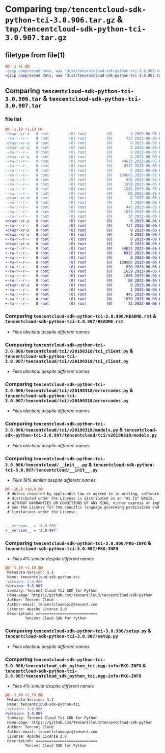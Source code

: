 # Comparing `tmp/tencentcloud-sdk-python-tci-3.0.906.tar.gz` & `tmp/tencentcloud-sdk-python-tci-3.0.907.tar.gz`

## filetype from file(1)

```diff
@@ -1 +1 @@
-gzip compressed data, was "dist/tencentcloud-sdk-python-tci-3.0.906.tar", last modified: Mon Jun  5 00:43:08 2023, max compression
+gzip compressed data, was "dist/tencentcloud-sdk-python-tci-3.0.907.tar", last modified: Tue Jun  6 02:35:35 2023, max compression
```

## Comparing `tencentcloud-sdk-python-tci-3.0.906.tar` & `tencentcloud-sdk-python-tci-3.0.907.tar`

### file list

```diff
@@ -1,19 +1,19 @@
-drwxr-xr-x   0 root         (0) root         (0)        0 2023-06-05 00:43:08.000000 tencentcloud-sdk-python-tci-3.0.906/
--rw-r--r--   0 root         (0) root         (0)      737 2023-06-05 00:43:08.000000 tencentcloud-sdk-python-tci-3.0.906/README.rst
-drwxr-xr-x   0 root         (0) root         (0)        0 2023-06-05 00:43:08.000000 tencentcloud-sdk-python-tci-3.0.906/tencentcloud/
-drwxr-xr-x   0 root         (0) root         (0)        0 2023-06-05 00:43:08.000000 tencentcloud-sdk-python-tci-3.0.906/tencentcloud/tci/
--rw-r--r--   0 root         (0) root         (0)        0 2023-06-05 00:43:08.000000 tencentcloud-sdk-python-tci-3.0.906/tencentcloud/tci/__init__.py
-drwxr-xr-x   0 root         (0) root         (0)        0 2023-06-05 00:43:08.000000 tencentcloud-sdk-python-tci-3.0.906/tencentcloud/tci/v20190318/
--rw-r--r--   0 root         (0) root         (0)    44023 2023-06-05 00:43:08.000000 tencentcloud-sdk-python-tci-3.0.906/tencentcloud/tci/v20190318/tci_client.py
--rw-r--r--   0 root         (0) root         (0)     8913 2023-06-05 00:43:08.000000 tencentcloud-sdk-python-tci-3.0.906/tencentcloud/tci/v20190318/errorcodes.py
--rw-r--r--   0 root         (0) root         (0)        0 2023-06-05 00:43:08.000000 tencentcloud-sdk-python-tci-3.0.906/tencentcloud/tci/v20190318/__init__.py
--rw-r--r--   0 root         (0) root         (0)   180605 2023-06-05 00:43:08.000000 tencentcloud-sdk-python-tci-3.0.906/tencentcloud/tci/v20190318/models.py
--rw-r--r--   0 root         (0) root         (0)      630 2023-06-05 00:43:08.000000 tencentcloud-sdk-python-tci-3.0.906/tencentcloud/__init__.py
--rw-r--r--   0 root         (0) root         (0)     1659 2023-06-05 00:43:08.000000 tencentcloud-sdk-python-tci-3.0.906/PKG-INFO
--rw-r--r--   0 root         (0) root         (0)     1006 2023-06-05 00:43:08.000000 tencentcloud-sdk-python-tci-3.0.906/setup.py
--rw-r--r--   0 root         (0) root         (0)       88 2023-06-05 00:43:08.000000 tencentcloud-sdk-python-tci-3.0.906/setup.cfg
-drwxr-xr-x   0 root         (0) root         (0)        0 2023-06-05 00:43:08.000000 tencentcloud-sdk-python-tci-3.0.906/tencentcloud_sdk_python_tci.egg-info/
--rw-r--r--   0 root         (0) root         (0)        1 2023-06-05 00:43:08.000000 tencentcloud-sdk-python-tci-3.0.906/tencentcloud_sdk_python_tci.egg-info/dependency_links.txt
--rw-r--r--   0 root         (0) root         (0)      445 2023-06-05 00:43:08.000000 tencentcloud-sdk-python-tci-3.0.906/tencentcloud_sdk_python_tci.egg-info/SOURCES.txt
--rw-r--r--   0 root         (0) root         (0)     1659 2023-06-05 00:43:08.000000 tencentcloud-sdk-python-tci-3.0.906/tencentcloud_sdk_python_tci.egg-info/PKG-INFO
--rw-r--r--   0 root         (0) root         (0)       13 2023-06-05 00:43:08.000000 tencentcloud-sdk-python-tci-3.0.906/tencentcloud_sdk_python_tci.egg-info/top_level.txt
+drwxr-xr-x   0 root         (0) root         (0)        0 2023-06-06 02:35:35.000000 tencentcloud-sdk-python-tci-3.0.907/
+-rw-r--r--   0 root         (0) root         (0)      737 2023-06-06 02:35:35.000000 tencentcloud-sdk-python-tci-3.0.907/README.rst
+drwxr-xr-x   0 root         (0) root         (0)        0 2023-06-06 02:35:35.000000 tencentcloud-sdk-python-tci-3.0.907/tencentcloud/
+drwxr-xr-x   0 root         (0) root         (0)        0 2023-06-06 02:35:35.000000 tencentcloud-sdk-python-tci-3.0.907/tencentcloud/tci/
+-rw-r--r--   0 root         (0) root         (0)        0 2023-06-06 02:35:35.000000 tencentcloud-sdk-python-tci-3.0.907/tencentcloud/tci/__init__.py
+drwxr-xr-x   0 root         (0) root         (0)        0 2023-06-06 02:35:35.000000 tencentcloud-sdk-python-tci-3.0.907/tencentcloud/tci/v20190318/
+-rw-r--r--   0 root         (0) root         (0)    44023 2023-06-06 02:35:35.000000 tencentcloud-sdk-python-tci-3.0.907/tencentcloud/tci/v20190318/tci_client.py
+-rw-r--r--   0 root         (0) root         (0)     8913 2023-06-06 02:35:35.000000 tencentcloud-sdk-python-tci-3.0.907/tencentcloud/tci/v20190318/errorcodes.py
+-rw-r--r--   0 root         (0) root         (0)        0 2023-06-06 02:35:35.000000 tencentcloud-sdk-python-tci-3.0.907/tencentcloud/tci/v20190318/__init__.py
+-rw-r--r--   0 root         (0) root         (0)   180605 2023-06-06 02:35:35.000000 tencentcloud-sdk-python-tci-3.0.907/tencentcloud/tci/v20190318/models.py
+-rw-r--r--   0 root         (0) root         (0)      630 2023-06-06 02:35:35.000000 tencentcloud-sdk-python-tci-3.0.907/tencentcloud/__init__.py
+-rw-r--r--   0 root         (0) root         (0)     1659 2023-06-06 02:35:35.000000 tencentcloud-sdk-python-tci-3.0.907/PKG-INFO
+-rw-r--r--   0 root         (0) root         (0)     1006 2023-06-06 02:35:35.000000 tencentcloud-sdk-python-tci-3.0.907/setup.py
+-rw-r--r--   0 root         (0) root         (0)       88 2023-06-06 02:35:35.000000 tencentcloud-sdk-python-tci-3.0.907/setup.cfg
+drwxr-xr-x   0 root         (0) root         (0)        0 2023-06-06 02:35:35.000000 tencentcloud-sdk-python-tci-3.0.907/tencentcloud_sdk_python_tci.egg-info/
+-rw-r--r--   0 root         (0) root         (0)        1 2023-06-06 02:35:35.000000 tencentcloud-sdk-python-tci-3.0.907/tencentcloud_sdk_python_tci.egg-info/dependency_links.txt
+-rw-r--r--   0 root         (0) root         (0)      445 2023-06-06 02:35:35.000000 tencentcloud-sdk-python-tci-3.0.907/tencentcloud_sdk_python_tci.egg-info/SOURCES.txt
+-rw-r--r--   0 root         (0) root         (0)     1659 2023-06-06 02:35:35.000000 tencentcloud-sdk-python-tci-3.0.907/tencentcloud_sdk_python_tci.egg-info/PKG-INFO
+-rw-r--r--   0 root         (0) root         (0)       13 2023-06-06 02:35:35.000000 tencentcloud-sdk-python-tci-3.0.907/tencentcloud_sdk_python_tci.egg-info/top_level.txt
```

### Comparing `tencentcloud-sdk-python-tci-3.0.906/README.rst` & `tencentcloud-sdk-python-tci-3.0.907/README.rst`

 * *Files identical despite different names*

### Comparing `tencentcloud-sdk-python-tci-3.0.906/tencentcloud/tci/v20190318/tci_client.py` & `tencentcloud-sdk-python-tci-3.0.907/tencentcloud/tci/v20190318/tci_client.py`

 * *Files identical despite different names*

### Comparing `tencentcloud-sdk-python-tci-3.0.906/tencentcloud/tci/v20190318/errorcodes.py` & `tencentcloud-sdk-python-tci-3.0.907/tencentcloud/tci/v20190318/errorcodes.py`

 * *Files identical despite different names*

### Comparing `tencentcloud-sdk-python-tci-3.0.906/tencentcloud/tci/v20190318/models.py` & `tencentcloud-sdk-python-tci-3.0.907/tencentcloud/tci/v20190318/models.py`

 * *Files identical despite different names*

### Comparing `tencentcloud-sdk-python-tci-3.0.906/tencentcloud/__init__.py` & `tencentcloud-sdk-python-tci-3.0.907/tencentcloud/__init__.py`

 * *Files 19% similar despite different names*

```diff
@@ -10,8 +10,8 @@
 # Unless required by applicable law or agreed to in writing, software
 # distributed under the License is distributed on an "AS IS" BASIS,
 # WITHOUT WARRANTIES OR CONDITIONS OF ANY KIND, either express or implied.
 # See the License for the specific language governing permissions and
 # limitations under the License.
 
 
-__version__ = '3.0.906'
+__version__ = '3.0.907'
```

### Comparing `tencentcloud-sdk-python-tci-3.0.906/PKG-INFO` & `tencentcloud-sdk-python-tci-3.0.907/PKG-INFO`

 * *Files 4% similar despite different names*

```diff
@@ -1,10 +1,10 @@
 Metadata-Version: 1.1
 Name: tencentcloud-sdk-python-tci
-Version: 3.0.906
+Version: 3.0.907
 Summary: Tencent Cloud Tci SDK for Python
 Home-page: https://github.com/TencentCloud/tencentcloud-sdk-python
 Author: Tencent Cloud
 Author-email: tencentcloudapi@tencent.com
 License: Apache License 2.0
 Description: ============================
         Tencent Cloud SDK for Python
```

### Comparing `tencentcloud-sdk-python-tci-3.0.906/setup.py` & `tencentcloud-sdk-python-tci-3.0.907/setup.py`

 * *Files identical despite different names*

### Comparing `tencentcloud-sdk-python-tci-3.0.906/tencentcloud_sdk_python_tci.egg-info/PKG-INFO` & `tencentcloud-sdk-python-tci-3.0.907/tencentcloud_sdk_python_tci.egg-info/PKG-INFO`

 * *Files 4% similar despite different names*

```diff
@@ -1,10 +1,10 @@
 Metadata-Version: 1.1
 Name: tencentcloud-sdk-python-tci
-Version: 3.0.906
+Version: 3.0.907
 Summary: Tencent Cloud Tci SDK for Python
 Home-page: https://github.com/TencentCloud/tencentcloud-sdk-python
 Author: Tencent Cloud
 Author-email: tencentcloudapi@tencent.com
 License: Apache License 2.0
 Description: ============================
         Tencent Cloud SDK for Python
```

